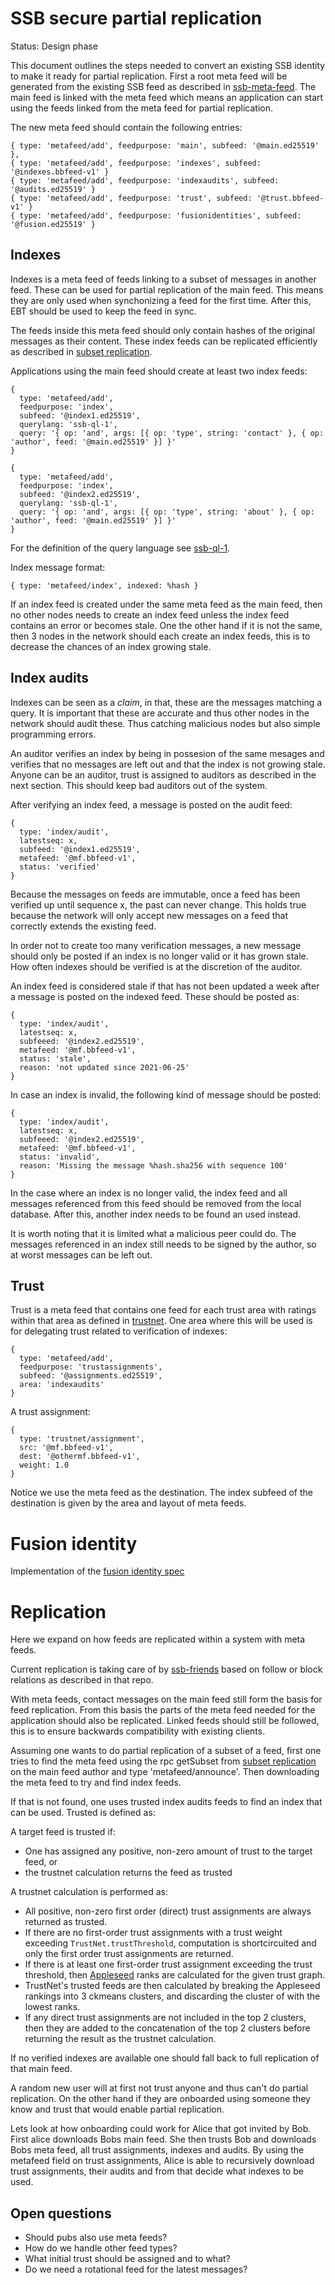 # SSB secure partial replication

Status: Design phase

This document outlines the steps needed to convert an existing SSB
identity to make it ready for partial replication. First a root meta
feed will be generated from the existing SSB feed as described in
[ssb-meta-feed]. The main feed is linked with the meta feed which
means an application can start using the feeds linked from the meta
feed for partial replication.

The new meta feed should contain the following entries:

```
{ type: 'metafeed/add', feedpurpose: 'main', subfeed: '@main.ed25519' },
{ type: 'metafeed/add', feedpurpose: 'indexes', subfeed: '@indexes.bbfeed-v1' }
{ type: 'metafeed/add', feedpurpose: 'indexaudits', subfeed: '@audits.ed25519' }
{ type: 'metafeed/add', feedpurpose: 'trust', subfeed: '@trust.bbfeed-v1' }
{ type: 'metafeed/add', feedpurpose: 'fusionidentities', subfeed: '@fusion.ed25519' }
```

## Indexes

Indexes is a meta feed of feeds linking to a subset of messages in
another feed. These can be used for partial replication of the main
feed. This means they are only used when synchonizing a feed for the
first time. After this, EBT should be used to keep the feed in sync.

The feeds inside this meta feed should only contain hashes of the
original messages as their content. These index feeds can be
replicated efficiently as described in [subset replication].

Applications using the main feed should create at least two index
feeds:

```
{ 
  type: 'metafeed/add', 
  feedpurpose: 'index', 
  subfeed: '@index1.ed25519', 
  querylang: 'ssb-ql-1', 
  query: '{ op: 'and', args: [{ op: 'type', string: 'contact' }, { op: 'author', feed: '@main.ed25519' }] }' 
}

{ 
  type: 'metafeed/add', 
  feedpurpose: 'index', 
  subfeed: '@index2.ed25519', 
  querylang: 'ssb-ql-1', 
  query: '{ op: 'and', args: [{ op: 'type', string: 'about' }, { op: 'author', feed: '@main.ed25519' }] }' 
}
```

For the definition of the query language see [ssb-ql-1].

Index message format:

```
{ type: 'metafeed/index', indexed: %hash }
```

If an index feed is created under the same meta feed as the main feed,
then no other nodes needs to create an index feed unless the index
feed contains an error or becomes stale. One the other hand if it is
not the same, then 3 nodes in the network should each create an index
feeds, this is to decrease the chances of an index growing stale.

## Index audits

Indexes can be seen as a *claim*, in that, these are the messages
matching a query. It is important that these are accurate and thus
other nodes in the network should audit these. Thus catching malicious
nodes but also simple programming errors.

An auditor verifies an index by being in possesion of the same mesages
and verifies that no messages are left out and that the index is not
growing stale. Anyone can be an auditor, trust is assigned to auditors
as described in the next section. This should keep bad auditors out of
the system.

After verifying an index feed, a message is posted on the audit feed:

```
{ 
  type: 'index/audit', 
  latestseq: x, 
  subfeed: '@index1.ed25519', 
  metafeed: '@mf.bbfeed-v1', 
  status: 'verified' 
}
```

Because the messages on feeds are immutable, once a feed has been
verified up until sequence x, the past can never change. This holds
true because the network will only accept new messages on a feed that
correctly extends the existing feed.

In order not to create too many verification messages, a new message
should only be posted if an index is no longer valid or it has grown
stale. How often indexes should be verified is at the discretion of
the auditor.

An index feed is considered stale if that has not been updated a week
after a message is posted on the indexed feed. These should be posted
as:

```
{ 
  type: 'index/audit', 
  latestseq: x, 
  subfeeed: '@index2.ed25519', 
  metafeed: '@mf.bbfeed-v1', 
  status: 'stale',
  reason: 'not updated since 2021-06-25'
}
```

In case an index is invalid, the following kind of message should be
posted:

```
{ 
  type: 'index/audit', 
  latestseq: x, 
  subfeeed: '@index2.ed25519', 
  metafeed: '@mf.bbfeed-v1', 
  status: 'invalid',
  reason: 'Missing the message %hash.sha256 with sequence 100'
}
```

In the case where an index is no longer valid, the index feed and all
messages referenced from this feed should be removed from the local
database. After this, another index needs to be found an used instead.

It is worth noting that it is limited what a malicious peer could
do. The messages referenced in an index still needs to be signed by
the author, so at worst messages can be left out.

## Trust

Trust is a meta feed that contains one feed for each trust area with
ratings within that area as defined in [trustnet]. One area where this
will be used is for delegating trust related to verification of
indexes:

```
{ 
  type: 'metafeed/add', 
  feedpurpose: 'trustassignments', 
  subfeed: '@assignments.ed25519',
  area: 'indexaudits'
}
```

A trust assignment:

```
{ 
  type: 'trustnet/assignment', 
  src: '@mf.bbfeed-v1', 
  dest: '@othermf.bbfeed-v1',
  weight: 1.0 
}
```

Notice we use the meta feed as the destination. The index subfeed of
the destination is given by the area and layout of meta feeds.

# Fusion identity

Implementation of the [fusion identity spec]

# Replication

Here we expand on how feeds are replicated within a system with meta
feeds.

Current replication is taking care of by [ssb-friends] based on follow
or block relations as described in that repo.

With meta feeds, contact messages on the main feed still form the
basis for feed replication. From this basis the parts of the meta feed
needed for the application should also be replicated. Linked feeds
should still be followed, this is to ensure backwards compatibility
with existing clients.

Assuming one wants to do partial replication of a subset of a feed,
first one tries to find the meta feed using the rpc getSubset from
[subset replication] on the main feed author and type
'metafeed/announce'. Then downloading the meta feed to try and find
index feeds.

If that is not found, one uses trusted index audits feeds to find an
index that can be used. Trusted is defined as:

A target feed is trusted if:
 -  One has assigned any positive, non-zero amount of trust to the
    target feed, or
 - the trustnet calculation returns the feed as trusted

A trustnet calculation is performed as:
 - All positive, non-zero first order (direct) trust assignments are always
   returned as trusted.
 - If there are no first-order trust assignments with a trust weight exceeding
   `TrustNet.trustThreshold`, computation is shortcircuited and only the first
   order trust assignments are returned. 
 - If there is at least one first-order trust assignment exceeding the trust
   threshold, then [Appleseed] ranks are calculated for the given trust graph.
 - TrustNet's trusted feeds are then calculated by breaking the Appleseed
   rankings into 3 ckmeans clusters, and discarding the cluster of with the lowest ranks. 
 - If any direct trust assignments are not included in the top 2 clusters, then
   they are added to the concatenation of the top 2 clusters before returning
   the result as the trustnet calculation.

If no verified indexes are available one should fall back to full
replication of that main feed.

A random new user will at first not trust anyone and thus can't do
partial replication. On the other hand if they are onboarded using
someone they know and trust that would enable partial replication.

Lets look at how onboarding could work for Alice that got invited by
Bob. First alice downloads Bobs main feed. She then trusts Bob and
downloads Bobs meta feed, all trust assignments, indexes and
audits. By using the metafeed field on trust assignments, Alice is
able to recursively download trust assignments, their audits and from
that decide what indexes to be used.

## Open questions

- Should pubs also use meta feeds?
- How do we handle other feed types?
- What initial trust should be assigned and to what?
- Do we need a rotational feed for the latest messages?


[ssb-meta-feed]: https://github.com/ssb-ngi-pointer/ssb-meta-feed
[Appleseed]: https://github.com/cblgh/appleseed-metric 
[trustnet]: https://github.com/cblgh/trustnet
[ssb-friends]: https://github.com/ssbc/ssb-friends
[subset replication]: https://github.com/ssb-ngi-pointer/ssb-subset-replication
[private-groups]: https://github.com/mixmix/ssb-tribes
[fusion identity spec]: https://github.com/ssb-ngi-pointer/fusion-identity-spec
[ssb-ql-1]: https://github.com/ssb-ngi-pointer/ssb-subset-replication-spec#query-language
